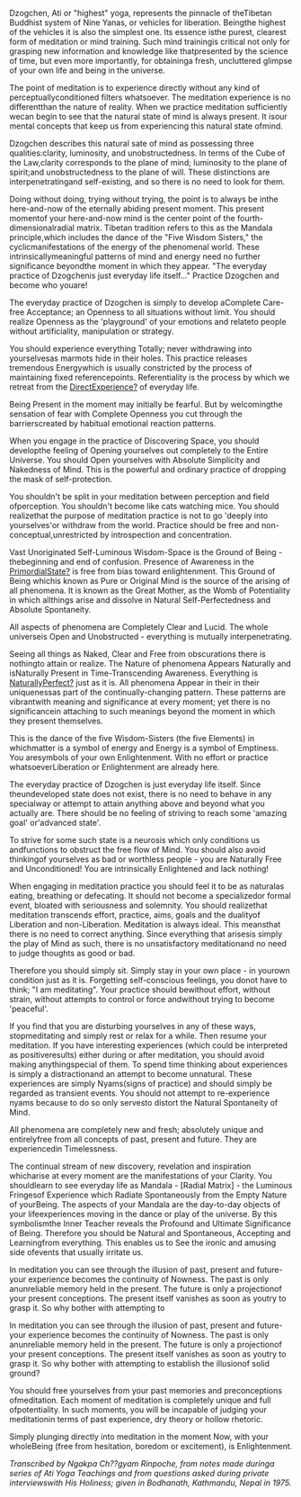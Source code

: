 <div id="wikitext">

Dzogchen, Ati or "highest" yoga, represents the pinnacle of theTibetan
Buddhist system of Nine Yanas, or vehicles for liberation. Beingthe
highest of the vehicles it is also the simplest one. Its essence isthe
purest, clearest form of meditation or mind training. Such mind
trainingis critical not only for grasping new information and knowledge
like thatpresented by the science of time, but even more importantly,
for obtaininga fresh, uncluttered glimpse of your own life and being in
the universe.

The point of meditation is to experience directly without any kind of
perceptuallyconditioned filters whatsoever. The meditation experience is
no differentthan the nature of reality. When we practice meditation
sufficiently wecan begin to see that the natural state of mind is always
present. It isour mental concepts that keep us from experiencing this
natural state ofmind.

Dzogchen describes this natural sate of mind as possessing three
qualities:clarity, luminosity, and unobstructedness. In terms of the
Cube of the Law,clarity corresponds to the plane of mind; luminosity to
the plane of spirit;and unobstructedness to the plane of will. These
distinctions are interpenetratingand self-existing, and so there is no
need to look for them.

Doing without doing, trying without trying, the point is to always be
inthe here-and-now of the eternally abiding present moment. This present
momentof your here-and-now mind is the center point of the
fourth-dimensionalradial matrix. Tibetan tradition refers to this as the
Mandala principle,which includes the dance of the "Five Wisdom Sisters,"
the cyclicmanifestations of the energy of the phenomenal world. These
intrinsicallymeaningful patterns of mind and energy need no further
significance beyondthe moment in which they appear. "The everyday
practice of Dzogchenis just everyday life itself..." Practice Dzogchen
and become who youare!

The everyday practice of Dzogchen is simply to develop aComplete
Care-free Acceptance; an Openness to all situations without limit. You
should realize Openness as the 'playground' of your emotions and
relateto people without artificiality, manipulation or strategy.

You should experience everything Totally; never withdrawing into
yourselvesas marmots hide in their holes. This practice releases
tremendous Energywhich is usually constricted by the process of
maintaining fixed referencepoints. Referentiality is the process by
which we retreat from the <span
class="wikiword">[DirectExperience](http://wiki.tamouse.org?n=Main.DirectExperience?action=edit)[?](http://wiki.tamouse.org?n=Main.DirectExperience?action=edit)</span>
of everyday life.

Being Present in the moment may initially be fearful. But by
welcomingthe sensation of fear with Complete Openness you cut through
the barrierscreated by habitual emotional reaction patterns.

When you engage in the practice of Discovering Space, you should
developthe feeling of Opening yourselves out completely to the Entire
Universe. You should Open yourselves with Absolute Simplicity and
Nakedness of Mind. This is the powerful and ordinary practice of
dropping the mask of self-protection.

You shouldn't be split in your meditation between perception and field
ofperception. You shouldn't become like cats watching mice. You should
realizethat the purpose of meditation practice is not to go 'deeply into
yourselves'or withdraw from the world. Practice should be free and
non-conceptual,unrestricted by introspection and concentration.

Vast Unoriginated Self-Luminous Wisdom-Space is the Ground of Being -
thebeginning and end of confusion. Presence of Awareness in the <span
class="wikiword">[PrimordialState](http://wiki.tamouse.org?n=Main.PrimordialState?action=edit)[?](http://wiki.tamouse.org?n=Main.PrimordialState?action=edit)</span>
is free from bias toward enlightenment. This Ground of Being whichis
known as Pure or Original Mind is the source of the arising of all
phenomena. It is known as the Great Mother, as the Womb of Potentiality
in which allthings arise and dissolve in Natural Self-Perfectedness and
Absolute Spontaneity.

All aspects of phenomena are Completely Clear and Lucid. The whole
universeis Open and Unobstructed - everything is mutually
interpenetrating.

Seeing all things as Naked, Clear and Free from obscurations there is
nothingto attain or realize. The Nature of phenomena Appears Naturally
and isNaturally Present in Time-Transcending Awareness. Everything is
<span
class="wikiword">[NaturallyPerfect](http://wiki.tamouse.org?n=Main.NaturallyPerfect?action=edit)[?](http://wiki.tamouse.org?n=Main.NaturallyPerfect?action=edit)</span>
just as it is. All phenomena Appear in their in their uniquenessas part
of the continually-changing pattern. These patterns are vibrantwith
meaning and significance at every moment; yet there is no significancein
attaching to such meanings beyond the moment in which they present
themselves.

This is the dance of the five Wisdom-Sisters (the five Elements) in
whichmatter is a symbol of energy and Energy is a symbol of Emptiness.
You aresymbols of your own Enlightenment. With no effort or practice
whatsoeverLiberation or Enlightenment are already here.

The everyday practice of Dzogchen is just everyday life itself. Since
theundeveloped state does not exist, there is no need to behave in any
specialway or attempt to attain anything above and beyond what you
actually are. There should be no feeling of striving to reach some
'amazing goal' or'advanced state'.

To strive for some such state is a neurosis which only conditions us
andfunctions to obstruct the free flow of Mind. You should also avoid
thinkingof yourselves as bad or worthless people - you are Naturally
Free and Unconditioned! You are intrinsically Enlightened and lack
nothing!

When engaging in meditation practice you should feel it to be as
naturalas eating, breathing or defecating. It should not become a
specializedor formal event, bloated with seriousness and solemnity. You
should realizethat meditation transcends effort, practice, aims, goals
and the dualityof Liberation and non-Liberation. Meditation is always
ideal. This meansthat there is no need to correct anything. Since
everything that arisesis simply the play of Mind as such, there is no
unsatisfactory meditationand no need to judge thoughts as good or bad.

Therefore you should simply sit. Simply stay in your own place - in
yourown condition just as it is. Forgetting self-conscious feelings, you
donot have to think; "I am meditating". Your practice should bewithout
effort, without strain, without attempts to control or force andwithout
trying to become 'peaceful'.

If you find that you are disturbing yourselves in any of these ways,
stopmeditating and simply rest or relax for a while. Then resume your
meditation. If you have interesting experiences (which could be
interpreted as positiveresults) either during or after meditation, you
should avoid making anythingspecial of them. To spend time thinking
about experiences is simply a distractionand an attempt to become
unnatural. These experiences are simply Nyams(signs of practice) and
should simply be regarded as transient events. You should not attempt to
re-experience nyams because to do so only servesto distort the Natural
Spontaneity of Mind.

All phenomena are completely new and fresh; absolutely unique and
entirelyfree from all concepts of past, present and future. They are
experiencedin Timelessness.

The continual stream of new discovery, revelation and inspiration
whicharise at every moment are the manifestations of your Clarity. You
shouldlearn to see everyday life as Mandala - [Radial Matrix] - the
Luminous Fringesof Experience which Radiate Spontaneously from the Empty
Nature of yourBeing. The aspects of your Mandala are the day-to-day
objects of your lifeexperiences moving in the dance or play of the
universe. By this symbolismthe Inner Teacher reveals the Profound and
Ultimate Significance of Being. Therefore you should be Natural and
Spontaneous, Accepting and Learningfrom everything. This enables us to
See the ironic and amusing side ofevents that usually irritate us.

In meditation you can see through the illusion of past, present and
future- your experience becomes the continuity of Nowness. The past is
only anunreliable memory held in the present. The future is only a
projectionof your present conceptions. The present itself vanishes as
soon as youtry to grasp it. So why bother with attempting to

In meditation you can see through the illusion of past, present and
future- your experience becomes the continuity of Nowness. The past is
only anunreliable memory held in the present. The future is only a
projectionof your present conceptions. The present itself vanishes as
soon as youtry to grasp it. So why bother with attempting to establish
the illusionof solid ground?

You should free yourselves from your past memories and preconceptions
ofmeditation. Each moment of meditation is completely unique and full
ofpotentiality. In such moments, you will be incapable of judging your
meditationin terms of past experience, dry theory or hollow rhetoric.

Simply plunging directly into meditation in the moment Now, with your
wholeBeing (free from hesitation, boredom or excitement), is
Enlightenment.

*Transcribed by Ngakpa Ch??gyam Rinpoche, from notes made duringa series
of Ati Yoga Teachings and from questions asked during private
interviewswith His Holiness; given in Bodhanath, Kathmandu, Nepal in
1975.*

<div class="vspace">

</div>

</div>

